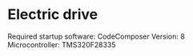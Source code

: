 # Electric drive

Required startup software: CodeComposer Version: 8<br/>
Microcontroller: TMS320F28335<br/>